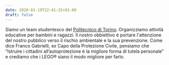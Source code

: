 ```yaml
---
date: 2020-03-19T22:41:15+01:00
draft: false
---
```


Siamo un team studentesco del [Politecnico di Torino](https://www.polito.it/). Organizziamo attività educative per bambini e ragazzi. Il nostro obbiettivo è portare l'attenzione del nostro pubblico verso il rischio ambientale e la sua prevenzione. Come dice Franco Gabrielli, ex Capo della Protezione Civile, pensiamo che “Istruire i cittadini all’autoprotezione è la migliore forma di tutela personale” e crediamo che i LEGO&reg; siano il modo migliore per farlo.
